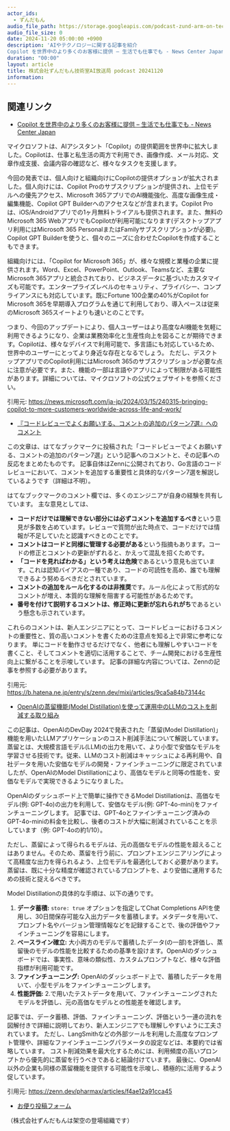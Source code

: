 ```yaml
---
actor_ids:
  - ずんだもん
audio_file_path: https://storage.googleapis.com/podcast-zund-arm-on-tech/audio/株式会社ずんだもん技術室AI放送局_podcast_20241120.mp3
audio_file_size: 0
date: 2024-11-20 05:00:00 +0900
description: 'AIやテクノロジーに関する記事を紹介  
Copilot を世界中のより多くのお客様に提供 – 生活でも仕事でも - News Center Japan、『コードレビューでよくお願いする、コメントの追加のパターン7選』へのコメント、OpenAIの蒸留機能(Model Distillation)を使って運用中のLLMのコストを削減する取り組み'
duration: "00:00"
layout: article
title: 株式会社ずんだもん技術室AI放送局 podcast 20241120
information: 
---
```


## 関連リンク


- [Copilot を世界中のより多くのお客様に提供 – 生活でも仕事でも - News Center Japan](https://news.microsoft.com/ja-jp/2024/03/15/240315-bringing-copilot-to-more-customers-worldwide-across-life-and-work/)  



マイクロソフトは、AIアシスタント「Copilot」の提供範囲を世界中に拡大しました。Copilotは、仕事と私生活の両方で利用でき、画像作成、メール対応、文章作成支援、会議内容の確認など、様々なタスクを支援します。

今回の発表では、個人向けと組織向けにCopilotの提供オプションが拡大されました。個人向けには、Copilot Proのサブスクリプションが提供され、上位モデルへの優先アクセス、Microsoft 365アプリでのAI機能強化、高度な画像生成・編集機能、Copilot GPT Builderへのアクセスなどが含まれます。Copilot Proは、iOS/Androidアプリでの1ヶ月無料トライアルも提供されます。また、無料のMicrosoft 365 WebアプリでもCopilotが利用可能になります(デスクトップアプリ利用にはMicrosoft 365 PersonalまたはFamilyサブスクリプションが必要)。Copilot GPT Builderを使うと、個々のニーズに合わせたCopilotを作成することもできます。

組織向けには、「Copilot for Microsoft 365」が、様々な規模と業種の企業に提供されます。Word、Excel、PowerPoint、Outlook、Teamsなど、主要なMicrosoft 365アプリと統合されており、ビジネスデータに基づいたカスタマイズも可能です。エンタープライズレベルのセキュリティ、プライバシー、コンプライアンスにも対応しています。既にFortune 100企業の40%がCopilot for Microsoft 365を早期導入プログラムを通じて利用しており、導入ペースは従来のMicrosoft 365スイートよりも速いとのことです。

つまり、今回のアップデートにより、個人ユーザーはより高度なAI機能を気軽に利用できるようになり、企業は業務効率化と生産性向上を図ることが期待できます。Copilotは、様々なデバイスで利用可能で、多言語にも対応しているため、世界中のユーザーにとってより身近な存在となるでしょう。  ただし、デスクトップアプリでのCopilot利用にはMicrosoft 365のサブスクリプションが必要な点に注意が必要です。また、機能の一部は言語やアプリによって制限がある可能性があります。詳細については、マイクロソフトの公式ウェブサイトを参照ください。


引用元: https://news.microsoft.com/ja-jp/2024/03/15/240315-bringing-copilot-to-more-customers-worldwide-across-life-and-work/


- [『コードレビューでよくお願いする、コメントの追加のパターン7選』へのコメント](https://b.hatena.ne.jp/entry/s/zenn.dev/mixi/articles/9ca5a84b73144c)  



この文章は、はてなブックマークに投稿された「コードレビューでよくお願いする、コメントの追加のパターン7選」という記事へのコメントと、その記事への反応をまとめたものです。  記事自体はZennに公開されており、Go言語のコードレビューにおいて、コメントを追加する重要性と具体的なパターン7選を解説しているようです（詳細は不明）。

はてなブックマークのコメント欄では、多くのエンジニアが自身の経験を共有しています。  主な意見としては、

* **コードだけでは理解できない部分には必ずコメントを追加するべき**という意見が多数を占めています。レビューで質問が出た時点で、コードだけでは情報が不足していたと認識すべきとのことです。
* **コメントはコードと同様に管理する必要がある**という指摘もあります。コードの修正とコメントの更新がずれると、かえって混乱を招くためです。
* **「コードを見ればわかる」という考えは危険**であるという意見も出ています。これは認知バイアスの一種であり、コードの可読性を高め、誰でも理解できるよう努めるべきだとされています。
* **コメントの追加をルール化するのは非推奨**です。ルール化によって形式的なコメントが増え、本質的な理解を阻害する可能性があるためです。
* **番号を付けて説明するコメントは、修正時に更新が忘れられがち**であるという懸念も示されています。

これらのコメントは、新人エンジニアにとって、コードレビューにおけるコメントの重要性と、質の高いコメントを書くための注意点を知る上で非常に参考になります。  単にコードを動作させるだけでなく、他者にも理解しやすいコードを書くこと、そしてコメントを適切に活用することで、チーム開発における生産性向上に繋がることを示唆しています。  記事の詳細な内容については、Zennの記事を参照する必要があります。


引用元: https://b.hatena.ne.jp/entry/s/zenn.dev/mixi/articles/9ca5a84b73144c


- [OpenAIの蒸留機能(Model Distillation)を使って運用中のLLMのコストを削減する取り組み](https://zenn.dev/pharmax/articles/f4ae12a91cca45)  



この記事は、OpenAIのDevDay 2024で発表された「蒸留(Model Distillation)」機能を用いたLLMアプリケーションのコスト削減手法について解説しています。蒸留とは、大規模言語モデル(LLM)の出力を用いて、より小型で安価なモデルを学習させる技術です。従来、LLMのコスト削減はキャッシュによる再利用や、自社データを用いた安価なモデルの開発・ファインチューニングに限定されていましたが、OpenAIのModel Distillationにより、高価なモデルと同等の性能を、安価なモデルで実現できるようになりました。

OpenAIのダッシュボード上で簡単に操作できるModel Distillationは、高価なモデル(例: GPT-4o)の出力を利用して、安価なモデル(例: GPT-4o-mini)をファインチューニングします。  記事では、GPT-4oとファインチューニング済みのGPT-4o-miniの料金を比較し、後者のコストが大幅に削減されていることを示しています（例: GPT-4oの約1/10）。

ただし、蒸留によって得られるモデルは、元の高価なモデルの性能を超えることはありません。そのため、蒸留を行う前に、プロンプトエンジニアリングによって高精度な出力を得られるよう、上位モデルを最適化しておく必要があります。  蒸留は、既に十分な精度が確認されているプロンプトを、より安価に運用するための技術と捉えるべきです。

Model Distillationの具体的な手順は、以下の通りです。

1. **データ蓄積:** `store: true` オプションを指定してChat Completions APIを使用し、30日間保存可能な入出力データを蓄積します。メタデータを用いて、プロンプト名やバージョン管理情報などを記録することで、後の評価やファインチューニングを容易にします。
2. **ベースライン確立:** 大小両方のモデルで蓄積したデータ(の一部)を評価し、蒸留後のモデルの性能を比較するための基準を設けます。OpenAIのダッシュボードでは、事実性、意味の類似性、カスタムプロンプトなど、様々な評価指標が利用可能です。
3. **ファインチューニング:**  OpenAIのダッシュボード上で、蓄積したデータを用いて、小型モデルをファインチューニングします。
4. **性能評価:**  2.で用いたテストデータを用いて、ファインチューニングされたモデルを評価し、元の高価なモデルとの性能差を確認します。

記事では、データ蓄積、評価、ファインチューニング、評価という一連の流れを図解付きで詳細に説明しており、新人エンジニアでも理解しやすいように工夫されています。  ただし、LangSmithなどの外部ツールを利用した高度なプロンプト管理や、詳細なファインチューニングパラメータの設定などは、本要約では省略しています。  コスト削減効果を最大化するためには、利用頻度の高いプロンプトから優先的に蒸留を行うべきであると結論付けています。  最後に、OpenAI以外の企業も同様の蒸留機能を提供する可能性を示唆し、積極的に活用するよう促しています。


引用元: https://zenn.dev/pharmax/articles/f4ae12a91cca45



- [お便り投稿フォーム](https://forms.gle/ffg4JTfqdiqK62qf9)

（株式会社ずんだもんは架空の登場組織です）
